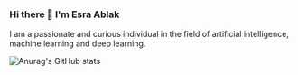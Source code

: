 ### Hi there 👋 I'm Esra Ablak

I am a passionate and curious individual in the field of artificial intelligence, machine learning and deep learning.

![Anurag's GitHub stats](https://github-readme-stats.vercel.app/api?username=eablak&show_icons=true&theme=radical)
